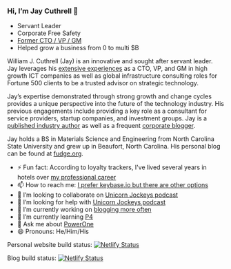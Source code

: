 ### Hi, I’m Jay Cuthrell 👋
<!--
**JayCuthrell/JayCuthrell** is a ✨ _special_ ✨ repository because its `README.md` (this file) appears on my GitHub profile.
-->
* Servant Leader 
* Corporate Free Safety 
* [Former CTO / VP / GM](https://jaycuthrell.com/about/) 
* Helped grow a business from 0 to multi $B 

William J. Cuthrell (Jay) is an innovative and sought after servant leader. Jay leverages his [extensive experiences](https://jaycuthrell.com/about/) as a CTO, VP, and GM in high growth ICT companies as well as global infrastructure consulting roles for Fortune 500 clients to be a trusted advisor on strategic technology.

Jay’s expertise demonstrated through strong growth and change cycles provides a unique perspective into the future of the technology industry. His previous engagements include providing a key role as a consultant for service providers, startup companies, and investment groups. Jay is a [published industry author](https://jaycuthrell.com/media/) as well as a frequent [corporate blogger](https://jaycuthrell.com/media/).

Jay holds a BS in Materials Science and Engineering from North Carolina State University and grew up in Beaufort, North Carolina. His personal blog can be found at [fudge.org](https://fudge.org/).

- ⚡ Fun fact: According to loyalty trackers, I've lived several years in hotels over [my professional career](https://jaycuthrell.com/resume/)
- 📫 How to reach me: [I prefer keybase.io but there are other options](https://jaycuthrell.com/contact/)
- 👯 I’m looking to collaborate on [Unicorn Jockeys podcast](https://unicornjockeys.com/)
- 🤔 I’m looking for help with [Unicorn Jockeys podcast](https://unicornjockeys.com/)
- 🔭 I’m currently working on [blogging more often](https://fudge.org)
- 🌱 I’m currently learning [P4](https://p4.org)
- 💬 Ask me about [PowerOne](https://www.delltechnologies.com/en-us/converged-infrastructure/powerone.htm)
- 😄 Pronouns: He/Him/His

Personal website build status: [![Netlify Status](https://api.netlify.com/api/v1/badges/9429ed97-dcdd-4ad1-bc10-cd5d36cf367b/deploy-status)](https://app.netlify.com/sites/jaycuthrellcom/deploys)

Blog build status: [![Netlify Status](https://api.netlify.com/api/v1/badges/fa2e411c-fe48-40b9-8f6d-90baabf71287/deploy-status)](https://app.netlify.com/sites/fudgeorg/deploys)
